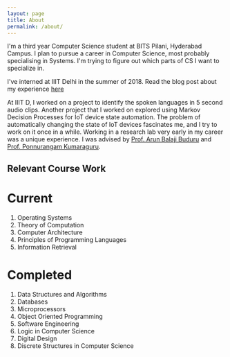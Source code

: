 ```yaml
---
layout: page
title: About
permalink: /about/
---
```


I'm a third year Computer Science student at BITS Pilani, Hyderabad Campus. I plan to pursue a career in Computer Science, most probably specialising in Systems. I'm trying to figure out which parts of CS I want to specialize in. 

I've interned at IIIT Delhi in the summer of 2018. Read the blog post about my experience [here](http://precog.iiitd.edu.in/blog/2018/09/21/a-summer-at-precog/) 

At IIIT D, I worked on a project to identify the spoken languages in 5 second audio clips. Another project that I worked on explored using Markov Decision Processes for IoT device state automation. The problem of automatically changing the state of IoT devices fascinates me, and I try to work on it once in a while. Working in a research lab very early in my career was a unique experience. I was advised by [Prof. Arun Balaji Buduru](https://www.iiitd.ac.in/arunb) and [Prof. Ponnurangam Kumaraguru](https://www.iiitd.ac.in/pk). 

## Relevant Course Work
# Current
1. Operating Systems
2. Theory of Computation
3. Computer Architecture
4. Principles of Programming Languages
5. Information Retrieval

# Completed
1. Data Structures and Algorithms
2. Databases
3. Microprocessors
4. Object Oriented Programming
5. Software Engineering
6. Logic in Computer Science
7. Digital Design
8. Discrete Structures in Computer Science